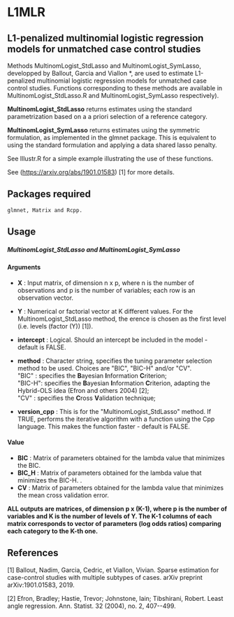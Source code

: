 # L1MLR
## L1-penalized multinomial logistic regression models for unmatched case control studies

Methods MultinomLogist_StdLasso and MultinomLogist_SymLasso, developped by Ballout, Garcia and Viallon *, are used to estimate L1-penalized multinomial logistic regression models for unmatched case control studies. Functions corresponding to these methods are available in MultinomLogist_StdLasso.R and MultinomLogist_SymLasso respectively).

**MultinomLogist_StdLasso** returns estimates using the standard parametrization based on a a priori selection of a reference category.

**MultinomLogist_SymLasso** returns estimates using the symmetric formulation, as implemented in the glmnet package. This is equivalent to using the standard formulation and applying a data shared lasso penalty.

See Illustr.R for a simple example illustrating the use of these functions.

See (https://arxiv.org/abs/1901.01583) [1] for more details.
## Packages required 


```
glmnet, Matrix and Rcpp.
```



## Usage
##### MultinomLogist_StdLasso and MultinomLogist_SymLasso
#### Arguments
* **X**        : Input matrix, of dimension n x p, where n is the number of observations and p is the number of variables; each row is an observation vector.  
* **Y**        : Numerical or factorial vector at K different values. For the MultinomLogist_StdLasso method, the 
erence is chosen as the first level (i.e. levels (factor (Y)) [1]).
* **intercept**    : Logical. Should an intercept be included in the model - default is FALSE.  
* **method**        : Character string, specifies the tuning parameter selection method to be used. Choices are "BIC", "BIC-H" and/or "CV".  
"BIC" :  specifies the **B**ayesian **I**nformation **C**riterion;  
"BIC-H":  specifies the **B**ayesian **I**nformation **C**riterion, adapting the Hybrid-OLS idea (Efron and others 2004) [2];  
"CV"  :  specifies the **C**ross **V**alidation technique;  

* **version_cpp**      : This is for the "MultinomLogist_StdLasso" method. If TRUE, performs the iterative algorithm with a function using the Cpp language. This makes the function faster - default is FALSE.

#### Value
* **BIC**         : Matrix of parameters obtained for the lambda value that minimizes the BIC.    
* **BIC_H**       : Matrix of parameters obtained for the lambda value that minimizes the BIC-H.  .   
* **CV**       : Matrix of parameters obtained for the lambda value that minimizes the mean cross validation error.   
   
**ALL outputs are matrices, of dimension p x (K-1), where p is the number of variables and K is the number of levels of Y. The K-1 columns of each matrix corresponds to vector of parameters (log odds ratios) comparing each category to the K-th one.**  




## References

[1] Ballout, Nadim, Garcia, Cedric, et Viallon, Vivian. Sparse estimation for case-control studies with multiple subtypes of cases. arXiv preprint arXiv:1901.01583, 2019.

[2] Efron, Bradley; Hastie, Trevor; Johnstone, Iain; Tibshirani, Robert. Least angle regression. Ann. Statist. 32 (2004), no. 2, 407--499.

